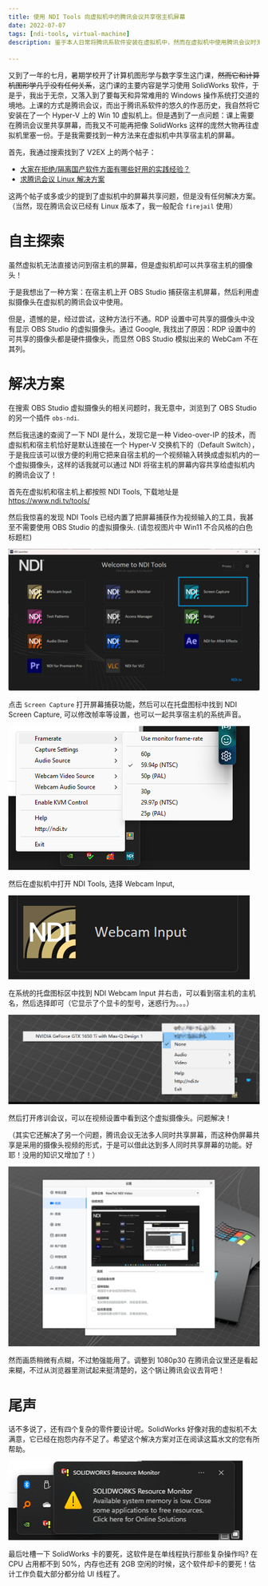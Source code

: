 ```yaml
---
title: 使用 NDI Tools 向虚拟机中的腾讯会议共享宿主机屏幕
date: 2022-07-07
tags: [ndi-tools, virtual-machine]
description: 鉴于本人日常将腾讯系软件安装在虚拟机中，然而在虚拟机中使用腾讯会议时无法共享宿主机的屏幕，经过几番周折之后最终使用 NDI Tools 解决了这个问题，于是写下此文，方便有同样需求的人参考。

---
```


又到了一年的七月，暑期学校开了计算机图形学与数字孪生这门课，~~然而它和计算机图形学几乎没有任何关系~~，这门课的主要内容是学习使用 SolidWorks 软件，于是乎，我出于无奈，又落入到了要每天和异常难用的 Windows 操作系统打交道的境地。上课的方式是腾讯会议，而出于腾讯系软件的悠久的作恶历史，我自然将它安装在了一个 Hyper-V 上的 Win 10 虚拟机上。但是遇到了一点问题：课上需要在腾讯会议里共享屏幕，而我又不可能再把像 SolidWorks 这样的庞然大物再往虚拟机里塞一份。于是我需要找到一种方法来在虚拟机中共享宿主机的屏幕。

首先，我通过搜索找到了 V2EX 上的两个帖子：

- [大家在拒绝/隔离国产软件方面有哪些好用的实践经验？](https://v2ex.com/t/755253)
- [求腾讯会议 Linux 解决方案](https://v2ex.com/t/644869)



这两个帖子或多或少的提到了虚拟机中的屏幕共享问题，但是没有任何解决方案。（当然，现在腾讯会议已经有 Linux 版本了，我一般配合 `firejail` 使用）

# 自主探索

虽然虚拟机无法直接访问到宿主机的屏幕，但是虚拟机却可以共享宿主机的摄像头！

于是我想出了一种方案：在宿主机上开 OBS Studio 捕获宿主机屏幕，然后利用虚拟摄像头在虚拟机的腾讯会议中使用。

但是，遗憾的是，经过尝试，这种方法行不通。RDP 设置中可共享的摄像头中没有显示 OBS Studio 的虚拟摄像头。通过 Google, 我找出了原因：RDP 设置中的可共享的摄像头都是硬件摄像头，而显然 OBS Studio 模拟出来的 WebCam 不在其列。

# 解决方案

在搜索 OBS Studio 虚拟摄像头的相关问题时，我无意中，浏览到了 OBS Studio 的另一个插件 `obs-ndi`. 

然后我迅速的查阅了一下 NDI 是什么，发现它是一种 Video-over-IP 的技术，而虚拟机和宿主机恰好是默认连接在一个 Hyper-V 交换机下的（Default Switch），于是我应该可以很方便的利用它把来自宿主机的一个视频输入转换成虚拟机内的一个虚拟摄像头，这样的话我就可以通过 NDI 将宿主机的屏幕内容共享给虚拟机内的腾讯会议了！

首先在虚拟机和宿主机上都按照 NDI Tools, 下载地址是 https://www.ndi.tv/tools/

然后我惊喜的发现 NDI Tools 已经内置了把屏幕捕获作为视频输入的工具，我甚至不需要使用 OBS Studio 的虚拟摄像头. (请忽视图片中 Win11 不合风格的白色标题栏)

![Screen Capture function of NDI Tools](image-20220707135344458.png)

点击 `Screen Capture` 打开屏幕捕获功能，然后可以在托盘图标中找到 NDI Screen Capture, 可以修改帧率等设置，也可以一起共享宿主机的系统声音。

![image-20220707135655750](image-20220707135655750.png)

然后在虚拟机中打开 NDI Tools, 选择 Webcam Input, 

![image-20220707140206269](image-20220707140206269.png)

在系统的托盘图标区中找到 NDI Webcam Input 并右击，可以看到宿主机的主机名，然后选择即可（它显示了个显卡的型号，迷惑行为。。。）

![image-20220707140402620](image-20220707140402620.png)

然后打开疼训会议，可以在视频设置中看到这个虚拟摄像头。问题解决！

（其实它还解决了另一个问题，腾讯会议无法多人同时共享屏幕，而这种伪屏幕共享是采用的摄像头视频的形式，于是可以借此达到多人同时共享屏幕的功能。好耶！没用的知识又增加了！）

![image-20220707140911163](image-20220707140911163.png)

然而画质稍微有点糊，不过勉强能用了。调整到 1080p30 在腾讯会议里还是看起来糊，不过从浏览器里测试起来挺清楚的，这个锅让腾讯会议去背吧！

# 尾声

话不多说了，还有四个复杂的零件要设计呢。SolidWorks 好像对我的虚拟机不太满意，它已经在抱怨内存不足了。希望这个解决方案对正在阅读这篇水文的您有所帮助。

![image-20220707141131538](image-20220707141131538.png)

最后吐槽一下 SolidWorks 卡的要死，这软件是在单线程执行那些复杂操作吗? 在 CPU 占用都不到 50%，内存也还有 2GB 空闲的时候，这个软件却卡的要死！估计工作负载大部分都分给 UI 线程了。
